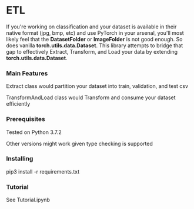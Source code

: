 # ETL

If you're working on classification and your dataset is available in their native format (jpg, bmp, etc) and use PyTorch in your arsenal, you'll most likely feel that the **DatasetFolder** or **ImageFolder** is not good enough. So does vanilla **torch.utils.data.Dataset**. This library attempts to bridge that gap to effectively Extract, Transform, and Load your data by extending **torch.utils.data.Dataset**.  

### Main Features

Extract class would partition your dataset into train, validation, and test csv

TransformAndLoad class would Transform and consume your dataset efficiently

### Prerequisites

Tested on Python 3.7.2

Other versions might work given type checking is supported


### Installing

pip3 install -r requirements.txt


### Tutorial

See Tutorial.ipynb

